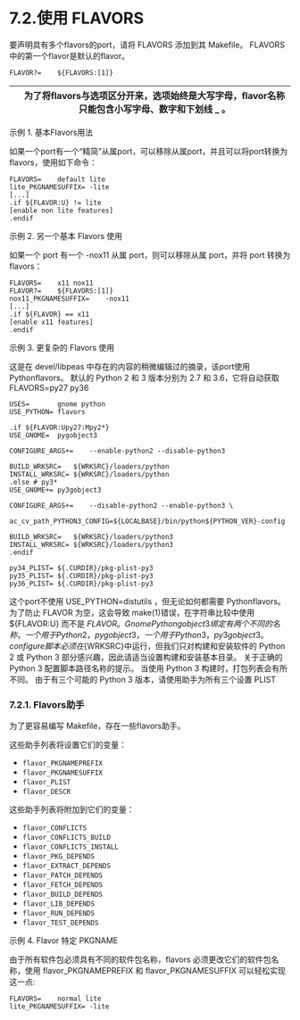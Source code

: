 # 7.2.使用 FLAVORS

要声明具有多个flavors的port，请将 FLAVORS 添加到其 Makefile。 FLAVORS 中的第一个flavor是默认的flavor。

```
FLAVOR?=	${FLAVORS:[1]}
```

|  | 为了将flavors与选项区分开来，选项始终是大写字母，flavor名称只能包含小写字母、数字和下划线 _ 。 |
| -- | ------------------------------------------------------------------------------------------------ |

示例 1. 基本Flavors用法

如果一个port有一个“精简”从属port，可以移除从属port，并且可以将port转换为flavors，使用如下命令：

```
FLAVORS=	default lite
lite_PKGNAMESUFFIX=	-lite
[...]
.if ${FLAVOR:U} != lite
[enable non lite features]
.endif
```

示例 2. 另一个基本 Flavors 使用

如果一个 port 有一个 -nox11 从属 port，则可以移除从属 port，并将 port 转换为 flavors：

```
FLAVORS=	x11 nox11
FLAVOR?=	${FLAVORS:[1]}
nox11_PKGNAMESUFFIX=	-nox11
[...]
.if ${FLAVOR} == x11
[enable x11 features]
.endif
```

示例 3. 更复杂的 Flavors 使用

这是在 devel/libpeas 中存在的内容的稍微编辑过的摘录，该port使用 Pythonflavors。 默认的 Python 2 和 3 版本分别为 2.7 和 3.6，它将自动获取 FLAVORS=py27 py36

```
USES=		gnome python
USE_PYTHON=	flavors

.if ${FLAVOR:Upy27:Mpy2*}
USE_GNOME=	pygobject3

CONFIGURE_ARGS+=	--enable-python2 --disable-python3

BUILD_WRKSRC=	${WRKSRC}/loaders/python
INSTALL_WRKSRC=	${WRKSRC}/loaders/python
.else # py3*
USE_GNOME+=	py3gobject3

CONFIGURE_ARGS+=	--disable-python2 --enable-python3 \
			ac_cv_path_PYTHON3_CONFIG=${LOCALBASE}/bin/python${PYTHON_VER}-config

BUILD_WRKSRC=	${WRKSRC}/loaders/python3
INSTALL_WRKSRC=	${WRKSRC}/loaders/python3
.endif

py34_PLIST=	${.CURDIR}/pkg-plist-py3
py35_PLIST=	${.CURDIR}/pkg-plist-py3
py36_PLIST=	${.CURDIR}/pkg-plist-py3
```

这个port不使用 USE_PYTHON=distutils ，但无论如何都需要 Pythonflavors。 为了防止 FLAVOR 为空，这会导致 make(1)错误，在字符串比较中使用 ${FLAVOR:U} 而不是 ${FLAVOR} 。 Gnome Python gobject3 绑定有两个不同的名称，一个用于 Python 2，pygobject3，一个用于 Python 3，py3gobject3。 configure 脚本必须在${WRKSRC}中运行，但我们只对构建和安装软件的 Python 2 或 Python 3 部分感兴趣，因此请适当设置构建和安装基本目录。 关于正确的 Python 3 配置脚本路径名称的提示。 当使用 Python 3 构建时，打包列表会有所不同。 由于有三个可能的 Python 3 版本，请使用助手为所有三个设置 PLIST

### 7.2.1. Flavors助手

为了更容易编写 Makefile，存在一些flavors助手。

这些助手列表将设置它们的变量：

* `flavor_PKGNAMEPREFIX`
* `flavor_PKGNAMESUFFIX`
* `flavor_PLIST`
* `flavor_DESCR`

这些助手列表将附加到它们的变量：

* `flavor_CONFLICTS`
* `flavor_CONFLICTS_BUILD`
* `flavor_CONFLICTS_INSTALL`
* `flavor_PKG_DEPENDS`
* `flavor_EXTRACT_DEPENDS`
* `flavor_PATCH_DEPENDS`
* `flavor_FETCH_DEPENDS`
* `flavor_BUILD_DEPENDS`
* `flavor_LIB_DEPENDS`
* `flavor_RUN_DEPENDS`
* `flavor_TEST_DEPENDS`

示例 4. Flavor 特定 PKGNAME

由于所有软件包必须具有不同的软件包名称，flavors 必须更改它们的软件包名称，使用 flavor_PKGNAMEPREFIX 和 flavor_PKGNAMESUFFIX 可以轻松实现这一点:

```
FLAVORS=	normal lite
lite_PKGNAMESUFFIX=	-lite
```
